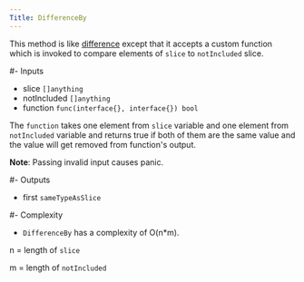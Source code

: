 ```yaml
---
Title: DifferenceBy
---
```


This method is like [difference](#content-slices-difference) except that it accepts a custom function which is invoked to compare elements of `slice` to `notIncluded` slice.

#- Inputs
- slice `[]anything`
- notIncluded `[]anything`
- function `func(interface{}, interface{}) bool`

The `function` takes one element from `slice` variable and one element from `notIncluded` variable and returns true if both of them are the same value and the value will get removed from function's output.

**Note**: Passing invalid input causes panic.

#- Outputs
- first `sameTypeAsSlice`

#- Complexity
- `DifferenceBy` has a complexity of O(n*m).

n = length of `slice`

m = length of `notIncluded`
